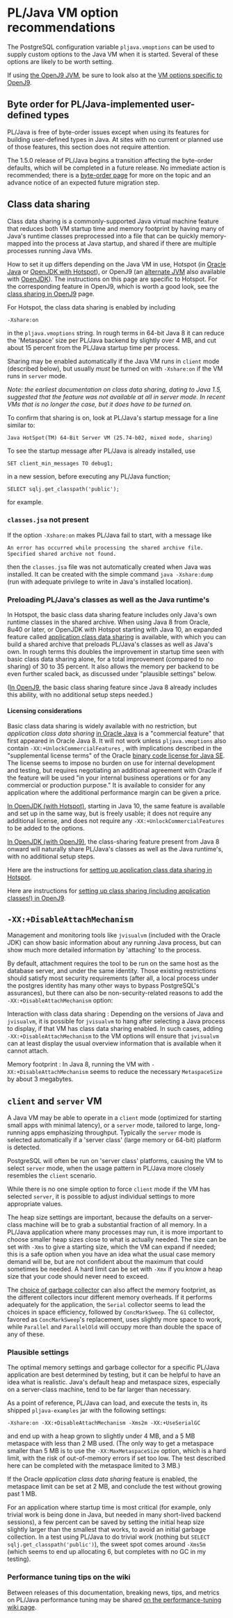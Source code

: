 # PL/Java VM option recommendations

The PostgreSQL configuration variable `pljava.vmoptions` can be used to
supply custom options to the Java VM when it is started. Several of these
options are likely to be worth setting.

If using [the OpenJ9 JVM][hsj9], be sure to look also at the
[VM options specific to OpenJ9][vmoptJ9].

## Byte order for PL/Java-implemented user-defined types

PL/Java is free of byte-order issues except when using its features for building
user-defined types in Java. At sites with no current or planned use of
those features, this section does not require attention.

The 1.5.0 release of PL/Java begins a transition affecting the byte-order
defaults, which will be completed in a future release. No immediate action is
recommended; there is a [byte-order page](../use/byteorder.html) for more on
the topic and an advance notice of an expected future migration step.

## Class data sharing

Class data sharing is a commonly-supported Java virtual machine feature
that reduces both VM startup time and memory footprint by having many of
Java's runtime classes preprocessed into a file that can
be quickly memory-mapped into the process at Java startup, and shared
if there are multiple processes running Java VMs.

How to set it up differs depending on the Java VM in use, Hotspot
(in [Oracle Java][orjava] or [OpenJDK with Hotspot][OpenJDK]), or OpenJ9
(an [alternate JVM][hsj9] also available with [OpenJDK][]). The instructions on
this page are specific to Hotspot. For the corresponding feature in OpenJ9,
which is worth a good look, see the [class sharing in OpenJ9][cdsJ9] page.

For Hotspot, the class data sharing is enabled by including

    -Xshare:on

in the `pljava.vmoptions` string. In rough terms in 64-bit Java 8 it can
reduce the 'Metaspace' size per PL/Java backend by slightly over 4 MB, and
cut about 15 percent from the PL/Java startup time per process.

Sharing may be enabled automatically if the Java VM runs in `client` mode
(described below), but usually *must* be turned on with `-Xshare:on` if the
VM runs in `server` mode.

*Note: the earliest documentation on class data sharing, dating to Java 1.5,
suggested that the feature was not available at all in server mode. In recent
VMs that is no longer the case, but it does have to be turned on.*

To confirm that sharing is on, look at PL/Java's startup message for a line
similar to:

    Java HotSpot(TM) 64-Bit Server VM (25.74-b02, mixed mode, sharing)

To see the startup message after PL/Java is already installed, use

    SET client_min_messages TO debug1;

in a new session, before executing any PL/Java function;

    SELECT sqlj.get_classpath('public');

for example.

### `classes.jsa` not present

If the option `-Xshare:on` makes PL/Java fail to start, with a message like

    An error has occurred while processing the shared archive file.
    Specified shared archive not found.

then the `classes.jsa` file was not automatically created when Java was
installed. It can be created with the simple command `java -Xshare:dump`
(run with adequate privilege to write in Java's installed location).

### Preloading PL/Java's classes as well as the Java runtime's

In Hotspot, the basic class data sharing feature includes only Java's own
runtime classes in the shared archive. When using Java 8 from Oracle, 8u40 or
later, or OpenJDK with Hotspot starting with Java 10, an expanded feature
called [application class data sharing][appcds]
is available, with which you can build a shared archive that preloads
PL/Java's classes as well as Java's own. In rough terms this doubles the
improvement in startup time seen with basic class data sharing alone,
for a total improvement (compared to no sharing) of 30 to 35 percent.
It also allows the memory per backend to be even further
scaled back, as discussed under "plausible settings" below.

([In OpenJ9][cdsJ9], the basic class sharing feature since Java 8 already
includes this ability, with no additional setup steps needed.)

#### Licensing considerations

Basic class data sharing is widely available with no restriction, but
*application class data sharing* [in Oracle Java][orjava] is a
"commercial feature" that first appeared in
Oracle Java 8. It will not work unless `pljava.vmoptions` also contain
`-XX:+UnlockCommercialFeatures` , with implications described in the
"supplemental license terms" of the Oracle
[binary code license for Java SE][bcl]. The license seems
to impose no burden on use for internal development and testing, but requires
negotiating an additional agreement with Oracle if the feature will be used
"in your internal business operations or for any commercial or production
purpose." It is available to consider for any application where the
additional performance margin can be given a price.

[In OpenJDK (with Hotspot)][OpenJDK], starting in Java 10, the same feature
is available and set up in the same way, but is freely usable; it does not
require any additional license, and does not require any
`-XX:+UnlockCommercialFeatures` to be added to the options.

[In OpenJDK (with OpenJ9)][OpenJDK], the class-sharing feature present from
Java 8 onward will naturally share PL/Java's classes as well as the Java
runtime's, with no additional setup steps.

Here are the instructions for
[setting up application class data sharing in Hotspot][iads].

Here are instructions for [setting up class sharing (including application
classes!) in OpenJ9][cdsJ9].

[orjava]: http://www.oracle.com/technetwork/java/javase/downloads/index.html
[OpenJDK]: https://adoptopenjdk.net/
[hsj9]: https://www.eclipse.org/openj9/oj9_faq.html
[appcds]: http://docs.oracle.com/javase/8/docs/technotes/tools/unix/java.html#app_class_data_sharing
[bcl]: http://www.oracle.com/technetwork/java/javase/terms/license/index.html
[iads]: appcds.html
[vmoptJ9]: oj9vmopt.html
[cdsJ9]: oj9vmopt.html#How_to_set_up_class_sharing_in_OpenJ9

## `-XX:+DisableAttachMechanism`

Management and monitoring tools like `jvisualvm` (included with the Oracle JDK)
can show basic information about any running Java process, but can show much
more detailed information by 'attaching' to the process.

By default, attachment requires the tool to be run on the same host as the
database server, and under the same identity. Those existing restrictions
should satisfy most security requirements (after all, a local process under
the postgres identity has many other ways to bypass PostgreSQL's assurances),
but there can also be non-security-related reasons to add the
`-XX:+DisableAttachMechanism` option:

Interaction with class data sharing
: Depending on the versions of Java and `jvisualvm`, it is possible for
    `jvisualvm` to hang after selecting a Java process to display, if that VM
    has class data sharing enabled. In such cases, adding
    `-XX:+DisableAttachMechanism` to the VM options will ensure that `jvisualvm`
    can at least display the usual overview information that is available when
    it cannot attach.

Memory footprint
: In Java 8, running the VM with `-XX:+DisableAttachMechanism` seems to
    reduce the necessary `MetaspaceSize` by about 3 megabytes.

## `client` and `server` VM

A Java VM may be able to operate in a `client` mode (optimized for starting
small apps with minimal latency), or a `server` mode, tailored to large,
long-running apps emphasizing throughput. Typically the `server` mode is
selected automatically if a 'server class' (large memory or 64-bit) platform
is detected.

PostgreSQL will often be run on 'server class' platforms, causing the VM to
select `server` mode, when the usage pattern in PL/Java more closely resembles
the `client` scenario.

While there is no one simple option to force `client` mode if the VM has
selected `server`, it is possible to adjust individual settings to more
appropriate values.

The heap size settings are important, because the defaults on a server-class
machine will be to grab a substantial fraction of all memory. In a PL/Java
application where many processes may run, it is more important to choose
smaller heap sizes close to what is actually needed. The size can be set
with `-Xms` to give a starting size, which the VM can expand if needed; this
is a safe option when you have an idea what the usual case memory demand will
be, but are not confident about the maximum that could sometimes be needed.
A hard limit can be set with `-Xmx` if you know a heap size that your code
should never need to exceed.

The [choice of garbage collector][gcchoice] can also affect the memory
footprint, as the different collectors incur different memory overheads.
If it performs adequately for the application, the `Serial` collector
seems to lead the choices in space efficiency, followed by `ConcMarkSweep`.
The `G1` collector, favored as `ConcMarkSweep`'s replacement, uses slightly
more space to work, while `Parallel` and `ParallelOld` will occupy more than
double the space of any of these.

[gcchoice]: https://docs.oracle.com/javase/8/docs/technotes/guides/vm/gctuning/collectors.html

### Plausible settings

The optimal memory settings and garbage collector for a specific PL/Java
application are best determined by testing, but it can be helpful to have
an idea what is realistic. Java's default heap and metaspace sizes, especially
on a server-class machine, tend to be far larger than necessary.

As a point of reference, PL/Java can load, and execute the tests in, its
shipped `pljava-examples` jar with the following settings:

    -Xshare:on -XX:+DisableAttachMechanism -Xms2m -XX:+UseSerialGC

and end up with a heap grown to slightly under 4 MB, and a 5 MB metaspace
with less than 2 MB used. (The only way to get a metaspace smaller than 5 MB
is to use the `-XX:MaxMetaspaceSize` option, which is a hard limit, with the
risk of out-of-memory errors if set too low. The test described here can be
completed with the metaspace limited to 3 MB.)

If the Oracle *application class data sharing* feature is enabled, the
metaspace limit can be set at 2 MB, and conclude the test without growing
past 1 MB.

For an application where startup time is most critical (for example, only
trivial work is being done in Java, but needed in many short-lived
backend sessions), a few percent can be saved by setting the initial heap size
slightly larger than the smallest that works, to avoid an initial garbage
collection. In a test using PL/Java to do trivial work (nothing but
`SELECT sqlj.get_classpath('public')`), the sweet spot comes around
`-Xms5m` (which seems to end up allocating 6, but completes
with no GC in my testing).

### Performance tuning tips on the wiki

Between releases of this documentation, breaking news, tips, and metrics
on PL/Java performance tuning may be shared
[on the performance-tuning wiki page][ptwp].

[ptwp]: https://github.com/tada/pljava/wiki/Performance-tuning
